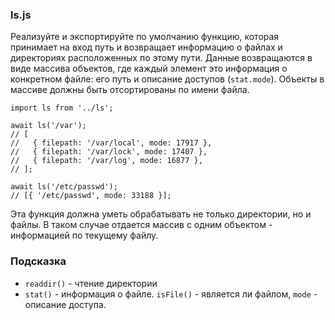 ### ls.js

Реализуйте и экспортируйте по умолчанию функцию, которая принимает на вход путь и возвращает информацию о файлах и директориях расположенных по этому пути. Данные возвращаются в виде массива объектов, где каждый элемент это информация о конкретном файле: его путь и описание доступов (`stat.mode`). Объекты в массиве должны быть отсортированы по имени файла.

```
import ls from '../ls';

await ls('/var');
// [
//   { filepath: '/var/local', mode: 17917 },
//   { filepath: '/var/lock', mode: 17407 },
//   { filepath: '/var/log', mode: 16877 },
// ];

await ls('/etc/passwd');
// [{ '/etc/passwd', mode: 33188 }];

```

Эта функция должна уметь обрабатывать не только директории, но и файлы. В таком случае отдается массив с одним объектом - информацией по текущему файлу.

### Подсказка

-   `readdir()` - чтение директории
-   `stat()` - информация о файле. `isFile()` - является ли файлом, `mode` - описание доступа.